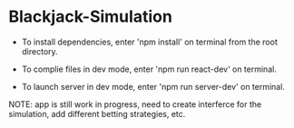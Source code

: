 # Blackjack-Simulation

 - To install dependencies, enter 'npm install' on terminal from the root directory. 
 
 - To complie files in dev mode, enter 'npm run react-dev' on terminal. 
 
 - To launch server in dev mode, enter 'npm run server-dev' on terminal. 
 
 NOTE: app is still work in progress, need to create interferce for the simulation, add different betting strategies, etc. 
